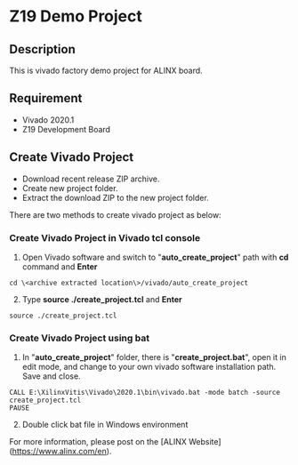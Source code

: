 # Z19 Demo Project
## Description
This is vivado factory demo project for ALINX board.
## Requirement
* Vivado 2020.1
* Z19 Development Board
## Create Vivado Project
* Download recent release ZIP archive.
* Create new project folder.
* Extract the download ZIP to the new project folder.

There are two methods to create vivado project as below:
### Create Vivado Project in Vivado tcl console
1. Open Vivado software and switch to "**auto_create_project**" path with **cd** command and **Enter**
```
cd \<archive extracted location\>/vivado/auto_create_project
```
2. Type **source ./create_project.tcl** and **Enter**
```
source ./create_project.tcl
```

### Create Vivado Project using bat
1. In "**auto_create_project**" folder, there is "**create_project.bat**", open it in edit mode, and change to your own vivado software installation path. Save and close.
```
CALL E:\XilinxVitis\Vivado\2020.1\bin\vivado.bat -mode batch -source create_project.tcl
PAUSE
```
2. Double click bat file in Windows environment


For more information, please post on the [ALINX Website] (https://www.alinx.com/en).